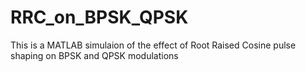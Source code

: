 # RRC_on_BPSK_QPSK
This is a MATLAB simulaion of the effect of Root Raised Cosine pulse shaping on BPSK and QPSK modulations
